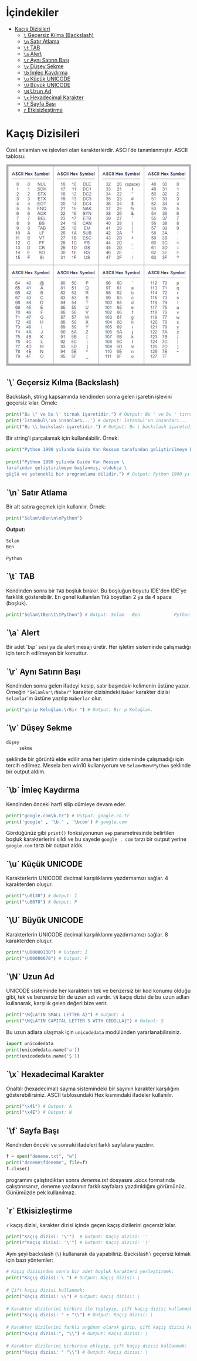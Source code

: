 ﻿# İçindekiler

- [Kaçış Dizisileri](#1)
    - [`\` Geçersiz Kılma (Backslash)](#1.1)
    - [`\n` Satır Atlama](#1.2)
    - [`\t` TAB](#1.3)
    - [`\a` Alert](#1.4)
    - [`\r` Aynı Satırın Başı](#1.5)
    - [`\v` Düşey Sekme](#1.6)
    - [`\b` İmleç Kaydırma](#1.7)
    - [`\u` Küçük UNICODE](#1.8)
    - [`\U` Büyük UNICODE](#1.9)
    - [`\N` Uzun Ad](#1.10)
    - [`\x` Hexadecimal Karakter](#1.11)
    - [`\f` Sayfa Başı](#1.12)
    - [`r` Etkisizleştirme](#1.13)

<h1 id="1">Kaçış Dizisileri</h1>

Özel anlamları ve işlevleri olan karakterlerdir. ASCII'de tanımlanmıştır. ASCII tablosu:

![](./pics/1.jpg)

<h2 id="1.1">`\` Geçersiz Kılma (Backslash)</h2>

Backslash, string kapsamında kendinden sonra gelen işaretin işlevini geçersiz kılar. Örnek:
```py
print("Bu \" ve bu \' tırnak işaretidir.") # Output: Bu " ve bu ' tırnak işaretidir.
print('İstanbul\'un insanları...') # Output: İstanbul'un insanları... 
print("Bu \\ backslash işaretidir.") # Output: Bu \ backslash işaretidir.
```
Bir string'i parçalamak için kullanılabilir. Örnek:
```py
print("Python 1990 yılında Guido Van Rossum tarafından geliştirilmeye başlanmış, oldukça güçlü ve yetenekli bir programlama dilidir.") # Output: Python 1990 yılında Guido Van Rossum tarafından geliştirilmeye başlanmış, oldukça güçlü ve yetenekli bir programlama dilidir.

print("Python 1990 yılında Guido Van Rossum \
tarafından geliştirilmeye başlanmış, oldukça \
güçlü ve yetenekli bir programlama dilidir.") # Output: Python 1990 yılında Guido Van Rossum tarafından geliştirilmeye başlanmış, oldukça güçlü ve yetenekli bir programlama dilidir.
```

<h2 id="1.2">`\n` Satır Atlama</h2>

Bir alt satıra geçmek için kullanılır. Örnek:
```py
print("Selam\nBen\n\nPython")
```
**Output:**
```
Selam
Ben

Python
```

<h2 id="1.3">`\t` TAB</h2>

Kendinden sonra bir `TAB` boşluk bırakır. Bu boşluğun boyutu IDE'den IDE'ye farklılık gösterebilir. En genel kullanılan `TAB` boyutları 2 ya da 4 space (boşluk).
```py
print("Selam\tBen\t\tPython") # Output: Selam   Ben             Python
```

<h2 id="1.4">`\a` Alert</h2>

Bir adet '*bip*' sesi ya da alert mesajı üretir. Her işletim sisteminde çalışmadığı için tercih edilmeyen bir komuttur.

<h2 id="1.5">`\r` Aynı Satırın Başı</h2>

Kendinden sonra gelen ifadeyi kesip, satır başındaki kelimenin üstüne yazar. Örneğin `"Selamlar\rNaber"` karakter dizisindeki `Naber` karakter dizisi `Selamlar`'ın üstüne yazılıp `Naberlar` olur.
```py
print("garip Keloğlan.\rBir ") # Output: Bir p Keloğlan.
```

<h2 id="1.6">`\v` Düşey Sekme</h2>

```
düşey
	 sekme
```
şeklinde bir görüntü elde edilir ama her işletim sisteminde çalışmadığı için tercih edilmez. Mesela ben win10 kullanıyorum ve `Selam♂Ben♂Python` şeklinde bir output aldım.

<h2 id="1.7">`\b` İmleç Kaydırma</h2>

Kendinden önceki harfi silip cümleye devam eder.
```py
print("google.com\b.tr") # Output: google.co.tr
print('google' , '\b.' , '\bcom') # google.com
```
Gördüğünüz gibi `print()` fonksiyonunun `sep` parametresinde belirtilen boşluk karakterlerini sildi ve bu sayede `google . com` tarzı bir output yerine `google.com` tarzı bir output aldık.

<h2 id="1.8">`\u` Küçük UNICODE</h2>

Karakterlerin UNICODE decimal karşılıklarını yazdırmamızı sağlar. 4 karakterden oluşur.
```py
print("\u0130") # Output: İ
print("\u0070") # Output: P
```

<h2 id="1.9">`\U` Büyük UNICODE</h2>

Karakterlerin UNICODE decimal karşılıklarını yazdırmamızı sağlar. 8 karakterden oluşur.
```py
print("\U00000130") # Output: İ
print("\U00000070") # Output: P
```
<h2 id="1.10">`\N` Uzun Ad</h2>

UNICODE sisteminde her karakterin tek ve benzersiz bir kod konumu olduğu gibi, tek ve benzersiz bir de uzun adı vardır. `\N` kaçış dizisi de bu uzun adları kullanarak, karşılık gelen değeri bize verir.
```py
print("\N{LATIN SMALL LETTER A}") # Output: a
print("\N{LATIN CAPITAL LETTER S WITH CEDILLA}") # Output: Ş
```
Bu uzun adlara ulaşmak için `unicodedata` modülünden yararlanabilirsiniz.
```py
import unicodedata
print(unicodedata.name('a'))
print(unicodedata.name('Ş'))
```

<h2 id="1.11">`\x` Hexadecimal Karakter</h2>

Onaltılı (hexadecimal) sayma sistemindeki bir sayının karakter karşılığını gösterebilirsiniz. ASCII tablosundaki Hex kısmındaki ifadeler kullanılır.
```py
print("\x41") # Output: A
print("\x4E") # Output: N
```

<h2 id="1.12">`\f` Sayfa Başı</h2>

Kendinden önceki ve sonraki ifadeleri farklı sayfalara yazdırır.
```py
f = open("deneme.txt", "w")
print("deneme\fdeneme", file=f)
f.close()
```
programını çalıştırdıktan sonra *deneme.txt* dosyasını *.docx* formatında çalıştırırsanız, deneme yazılarının farklı sayfalara yazdırıldığını görürsünüz. Günümüzde pek kullanılmaz.

<h2 id="1.13">`r` Etkisizleştirme</h2>

`r` kaçış dizisi, karakter dizisi içinde geçen kaçış dizilerini geçersiz kılar.
```py
print("Kaçış dizisi: '\'")  # Output: Kaçış dizisi: ''
print(r"Kaçış dizisi: '\'") # Output: Kaçış dizisi: '\'
```
Aynı şeyi backslash (`\`) kullanarak da yapabiliriz. Backslash'ı geçersiz kılmak için bazı yöntemler:
```py
# Kaçış dizisinden sonra bir adet boşluk karakteri yerleştirmek:
print("Kaçış dizisi: \ ") # Output: Kaçış dizisi: \ 

# Çift kaçış dizisi kullanmak:
print("Kaçış dizisi: \\") # Output: Kaçış dizisi: \ 

# Karakter dizilerini birbiri ile toplayıp, çift kaçış dizisi kullanmak:
print("Kaçış dizisi: " + "\\") # Output: Kaçış dizisi: \ 

# Karakter dizilerini farklı argüman olarak girip, çift kaçış dizisi kullanmak:
print("Kaçış dizisi:", "\\") # Output: Kaçış dizisi: \ 

# Karakter dizilerini birbirine ekleyip, çift kaçış dizisi kullanmak:
print("Kaçış dizisi: " "\\") # Output: Kaçış dizisi: \ 
```